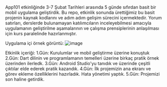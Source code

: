 App101 etkinliğinde 3-7 Şubat Tarihleri arasında 5 günde sıfırdan basit bir mobil uygulama geliştirdik.
Bu repo, etkinlik sonunda ürettiğimiz bu basit projenin kaynak kodlarını ve adım adım gelişim sürecini içermektedir. 
Yorum satırları, derslerde bulunamayan katılımcıların inceleyebilmesi amacıyla uygulamanın geliştirilme aşamalarının ve çalışma 
prensiplerinin anlaşılması için kurs paralelinde hazırlanmıştır.

Uygulama içi örnek görüntü:
![image](https://github.com/user-attachments/assets/c9a5a185-3b81-4e11-90d8-753a3e9717ef)

Etkinlik içeriği:
1.Gün: Kurulumlar ve mobil geliştirme üzerine konuştuk
2.Gün: Dart dilinin ve programlamanın temelleri üzerine birkaç pratik örnek üzerinden ilerledk.
3.Gün: Android Studio'yu tanıdık ve üzerinde çeşitli çıktılar elde ederek pratik kazandık.
4.Gün: İlk projemizin ana ekranı ve görev ekleme özelliklerini hazırladık. Hata yönetimi yaptık.
5.Gün: Projemizi son haline getirdik.

